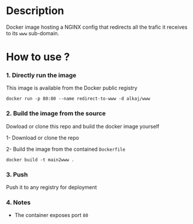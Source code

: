 # Description
  Docker image hosting a NGINX config that redirects all the trafic it receives to its ```www``` sub-domain.
    
    
# How to use ?

### 1. Directly run the image
This image is available from the Docker public registry 
  
``` docker run -p 80:80 --name redirect-to-www -d alkaj/www ```  

### 2. Build the image from the source  
Dowload or clone this repo and build the docker image yourself  
  
1- Download or clone the repo  
  
2- Build the image from the contained ```Dockerfile```  
  
``` docker build -t main2www . ```  
  
### 3. Push  
Push it to any registry for deployment  
  
### 4. Notes
  
* The container exposes port ``` 80 ```  
